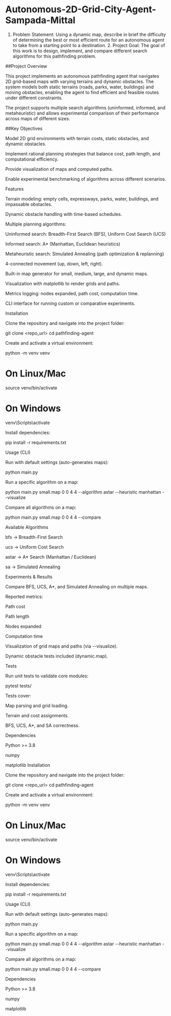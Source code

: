 # Autonomous-2D-Grid-City-Agent-Sampada-Mittal
1. Problem Statement: Using a dynamic map, describe in brief the difficulty of determining the best or most efficient route for an autonomous agent to take from a starting point to a destination. 2. Project Goal: The goal of this work is to design, implement, and compare different search algorithms for this pathfinding problem.

##Project Overview

This project implements an autonomous pathfinding agent that navigates 2D grid-based maps with varying terrains and dynamic obstacles. The system models both static terrains (roads, parks, water, buildings) and moving obstacles, enabling the agent to find efficient and feasible routes under different constraints.

The project supports multiple search algorithms (uninformed, informed, and metaheuristic) and allows experimental comparison of their performance across maps of different sizes.

##Key Objectives

Model 2D grid environments with terrain costs, static obstacles, and dynamic obstacles.

Implement rational planning strategies that balance cost, path length, and computational efficiency.

Provide visualization of maps and computed paths.

Enable experimental benchmarking of algorithms across different scenarios.

Features

Terrain modeling: empty cells, expressways, parks, water, buildings, and impassable obstacles.

Dynamic obstacle handling with time-based schedules.

Multiple planning algorithms:

Uninformed search: Breadth-First Search (BFS), Uniform Cost Search (UCS)

Informed search: A* (Manhattan, Euclidean heuristics)

Metaheuristic search: Simulated Annealing (path optimization & replanning)

4-connected movement (up, down, left, right).

Built-in map generator for small, medium, large, and dynamic maps.

Visualization with matplotlib to render grids and paths.

Metrics logging: nodes expanded, path cost, computation time.

CLI interface for running custom or comparative experiments.

Installation

Clone the repository and navigate into the project folder:

git clone <repo_url>
cd pathfinding-agent


Create and activate a virtual environment:

python -m venv venv
# On Linux/Mac
source venv/bin/activate
# On Windows
venv\Scripts\activate


Install dependencies:

pip install -r requirements.txt

Usage (CLI)

Run with default settings (auto-generates maps):

python main.py


Run a specific algorithm on a map:

python main.py small.map 0 0 4 4 --algorithm astar --heuristic manhattan --visualize


Compare all algorithms on a map:

python main.py small.map 0 0 4 4 --compare

Available Algorithms

bfs → Breadth-First Search

ucs → Uniform Cost Search

astar → A* Search (Manhattan / Euclidean)

sa → Simulated Annealing

Experiments & Results

Compare BFS, UCS, A*, and Simulated Annealing on multiple maps.

Reported metrics:

Path cost

Path length

Nodes expanded

Computation time

Visualization of grid maps and paths (via --visualize).

Dynamic obstacle tests included (dynamic.map).

Tests

Run unit tests to validate core modules:

pytest tests/


Tests cover:

Map parsing and grid loading.

Terrain and cost assignments.

BFS, UCS, A*, and SA correctness.

Dependencies

Python >= 3.8

numpy

matplotlib
Installation

Clone the repository and navigate into the project folder:

git clone <repo_url>
cd pathfinding-agent


Create and activate a virtual environment:

python -m venv venv
# On Linux/Mac
source venv/bin/activate
# On Windows
venv\Scripts\activate


Install dependencies:

pip install -r requirements.txt

Usage (CLI)

Run with default settings (auto-generates maps):

python main.py


Run a specific algorithm on a map:

python main.py small.map 0 0 4 4 --algorithm astar --heuristic manhattan --visualize


Compare all algorithms on a map:

python main.py small.map 0 0 4 4 --compare

Dependencies

Python >= 3.8

numpy

matplotlib
